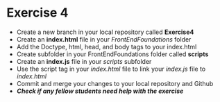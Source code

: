 # Exercise 4
<ul>
    <li>Create a new branch in your local repository called <strong>Exercise4</strong></li>
    <li>Create an <strong>index.html</strong> file in your <em>FrontEndFoundations</em> folder</li>
    <li>Add the Doctype, html, head, and body tags to your index.html</li>
    <li>Create subfolder in your FrontEndFoundations folder called <strong>scripts</strong></li>
    <li>Create an <strong>index.js</strong> file in your <em>scripts</em> subfolder</li>
    <li>Use the script tag in your <em>index.html</em> file to link your <em>index.js</em> file to <em>index.html</em></li>
    <li>Commit and merge your changes to your local repository and Github</li>
    <li><em><strong>Check if any fellow students need help with the exercise</strong></em></li>
</ul>